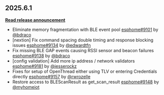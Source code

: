 ## 2025.6.1

[**Read release announcement**](https://esphome.io/changelog/2025.6.0)

- Eliminate memory fragmentation with BLE event pool [esphome#9101](https://github.com/esphome/esphome/pull/9101) by [@bdraco](https://github.com/bdraco)
- [nextion] Fix command spacing double timing and response blocking issues [esphome#9134](https://github.com/esphome/esphome/pull/9134) by [@edwardtfn](https://github.com/edwardtfn)
- Fix missing BLE GAP events causing RSSI sensor and beacon failures [esphome#9138](https://github.com/esphome/esphome/pull/9138) by [@bdraco](https://github.com/bdraco)
- [config validation] Add more ip address / network validators [esphome#9181](https://github.com/esphome/esphome/pull/9181) by [@jesserockz](https://github.com/jesserockz)
- Fixes for setup of OpenThread either using TLV or entering Credentials directly [esphome#9157](https://github.com/esphome/esphome/pull/9157) by [@rwrozelle](https://github.com/rwrozelle)
- Restore access to BLEScanResult as get_scan_result [esphome#9148](https://github.com/esphome/esphome/pull/9148) by [@myhomeiot](https://github.com/myhomeiot)

